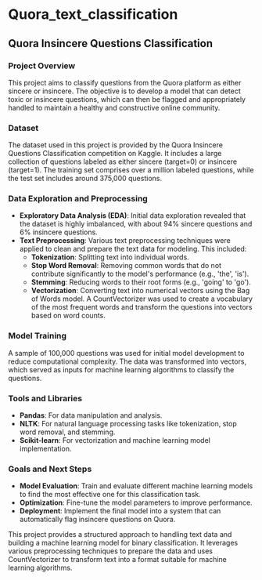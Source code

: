 # Quora_text_classification

## Quora Insincere Questions Classification

### Project Overview
This project aims to classify questions from the Quora platform as either sincere or insincere. The objective is to develop a model that can detect toxic or insincere questions, which can then be flagged and appropriately handled to maintain a healthy and constructive online community.

### Dataset
The dataset used in this project is provided by the Quora Insincere Questions Classification competition on Kaggle. It includes a large collection of questions labeled as either sincere (target=0) or insincere (target=1). The training set comprises over a million labeled questions, while the test set includes around 375,000 questions.

### Data Exploration and Preprocessing
- **Exploratory Data Analysis (EDA)**: Initial data exploration revealed that the dataset is highly imbalanced, with about 94% sincere questions and 6% insincere questions.
- **Text Preprocessing**: Various text preprocessing techniques were applied to clean and prepare the text data for modeling. This included:
  - **Tokenization**: Splitting text into individual words.
  - **Stop Word Removal**: Removing common words that do not contribute significantly to the model's performance (e.g., 'the', 'is').
  - **Stemming**: Reducing words to their root forms (e.g., 'going' to 'go').
  - **Vectorization**: Converting text into numerical vectors using the Bag of Words model. A CountVectorizer was used to create a vocabulary of the most frequent words and transform the questions into vectors based on word counts.

### Model Training
A sample of 100,000 questions was used for initial model development to reduce computational complexity. The data was transformed into vectors, which served as inputs for machine learning algorithms to classify the questions.

### Tools and Libraries
- **Pandas**: For data manipulation and analysis.
- **NLTK**: For natural language processing tasks like tokenization, stop word removal, and stemming.
- **Scikit-learn**: For vectorization and machine learning model implementation.

### Goals and Next Steps
- **Model Evaluation**: Train and evaluate different machine learning models to find the most effective one for this classification task.
- **Optimization**: Fine-tune the model parameters to improve performance.
- **Deployment**: Implement the final model into a system that can automatically flag insincere questions on Quora.

This project provides a structured approach to handling text data and building a machine learning model for binary classification. It leverages various preprocessing techniques to prepare the data and uses CountVectorizer to transform text into a format suitable for machine learning algorithms.
